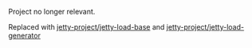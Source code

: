 Project no longer relevant.

Replaced with [jetty-project/jetty-load-base](https://github.com/jetty-project/jetty-load-base) and [jetty-project/jetty-load-generator](https://github.com/jetty-project/jetty-load-generator)
